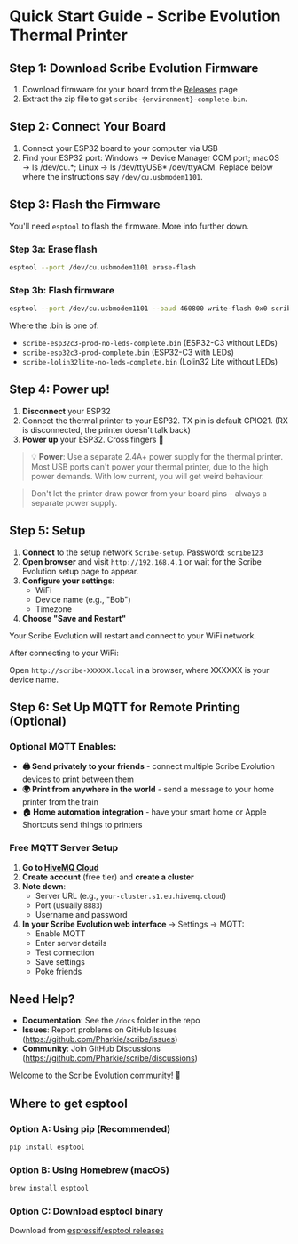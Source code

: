# Quick Start Guide - Scribe Evolution Thermal Printer

## Step 1: Download Scribe Evolution Firmware

1. Download firmware for your board from the [Releases](https://github.com/Pharkie/scribe/releases) page
2. Extract the zip file to get `scribe-{environment}-complete.bin`.

## Step 2: Connect Your Board

1. Connect your ESP32 board to your computer via USB
2. Find your ESP32 port: Windows → Device Manager COM port; macOS → ls /dev/cu.\*; Linux → ls /dev/ttyUSB\* /dev/ttyACM. Replace below where the instructions say `/dev/cu.usbmodem1101`.

## Step 3: Flash the Firmware

You'll need `esptool` to flash the firmware. More info further down.

### Step 3a: Erase flash

```bash
esptool --port /dev/cu.usbmodem1101 erase-flash
```

### Step 3b: Flash firmware

```bash
esptool --port /dev/cu.usbmodem1101 --baud 460800 write-flash 0x0 scribe-esp32c3-prod-no-leds-complete.bin
```

Where the .bin is one of:

- `scribe-esp32c3-prod-no-leds-complete.bin` (ESP32-C3 without LEDs)
- `scribe-esp32c3-prod-complete.bin` (ESP32-C3 with LEDs)
- `scribe-lolin32lite-no-leds-complete.bin` (Lolin32 Lite without LEDs)

## Step 4: Power up!

1. **Disconnect** your ESP32
2. Connect the thermal printer to your ESP32. TX pin is default GPIO21. (RX is disconnected, the printer doesn't talk back)
3. **Power up** your ESP32. Cross fingers 🤞

> 💡 **Power**: Use a separate 2.4A+ power supply for the thermal printer. Most USB ports can't power your thermal printer, due to the high power demands. With low current, you will get weird behaviour.

> Don't let the printer draw power from your board pins - always a separate power supply.

## Step 5: Setup

1. **Connect** to the setup network `Scribe-setup`. Password: `scribe123`
2. **Open browser** and visit `http://192.168.4.1` or wait for the Scribe Evolution setup page to appear.
3. **Configure your settings**:
   - WiFi
   - Device name (e.g., "Bob")
   - Timezone
4. **Choose "Save and Restart"**

Your Scribe Evolution will restart and connect to your WiFi network.

After connecting to your WiFi:

Open `http://scribe-XXXXXX.local` in a browser, where XXXXXX is your device name.

## Step 6: Set Up MQTT for Remote Printing (Optional)

### Optional MQTT Enables:

- **🖨️ Send privately to your friends** - connect multiple Scribe Evolution devices to print between them
- **🌍 Print from anywhere in the world** - send a message to your home printer from the train
- **🏠 Home automation integration** - have your smart home or Apple Shortcuts send things to printers

### Free MQTT Server Setup

1. **Go to [HiveMQ Cloud](https://www.hivemq.com/)**
2. **Create account** (free tier) and **create a cluster**
3. **Note down**:
   - Server URL (e.g., `your-cluster.s1.eu.hivemq.cloud`)
   - Port (usually `8883`)
   - Username and password
4. **In your Scribe Evolution web interface** → Settings → MQTT:
   - Enable MQTT
   - Enter server details
   - Test connection
   - Save settings
   - Poke friends

## Need Help?

- **Documentation**: See the `/docs` folder in the repo
- **Issues**: Report problems on GitHub Issues (https://github.com/Pharkie/scribe/issues)
- **Community**: Join GitHub Discussions (https://github.com/Pharkie/scribe/discussions)

Welcome to the Scribe Evolution community! 🎉

## Where to get esptool

### Option A: Using pip (Recommended)

```bash
pip install esptool
```

### Option B: Using Homebrew (macOS)

```bash
brew install esptool
```

### Option C: Download esptool binary

Download from [espressif/esptool releases](https://github.com/espressif/esptool/releases)
